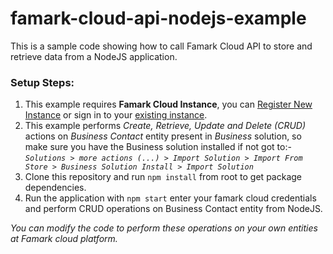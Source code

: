 # famark-cloud-api-nodejs-example
This is a sample code showing how to call Famark Cloud API to store and retrieve data from a NodeJS application.

### Setup Steps:
1. This example requires **Famark Cloud Instance**, you can [Register New Instance](https://www.famark.com/Install/?ic=FreeDev) or sign in to your [existing instance](https://www.famark.com/).
2. This example performs *Create, Retrieve, Update and Delete (CRUD)* actions on *Business Contact* entity present in *Business* solution, so make sure you have the Business solution installed if not got to:- 
*`Solutions > more actions (...) > Import Solution > Import From Store > Business Solution Install > Import Solution`*
3. Clone this repository and run `npm install` from root to get package dependencies.
4. Run the application with `npm start` enter your famark cloud credentials and perform CRUD operations on Business Contact entity from NodeJS. 

*You can modify the code to perform these operations on your own entities at Famark cloud platform.*
